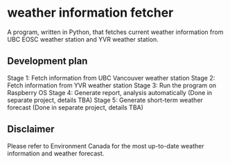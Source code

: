 # weather information fetcher

A program, written in Python, that fetches current weather information from UBC EOSC weather station and YVR weather station.

## Development plan
Stage 1: Fetch information from UBC Vancouver weather station
Stage 2: Fetch information from YVR weather station
Stage 3: Run the program on Raspberry OS
Stage 4: Generate report, analysis automatically (Done in separate project, details TBA)
Stage 5: Generate short-term weather forecast (Done in separate project, details TBA)

## Disclaimer
Please refer to Environment Canada for the most up-to-date weather information and weather forecast.